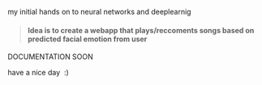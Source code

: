 my initial hands on to neural networks and deeplearnig
> #### **Idea is to create a webapp that plays/reccoments songs based on predicted facial emotion from user**

DOCUMENTATION SOON 

have a nice day 
:) 

